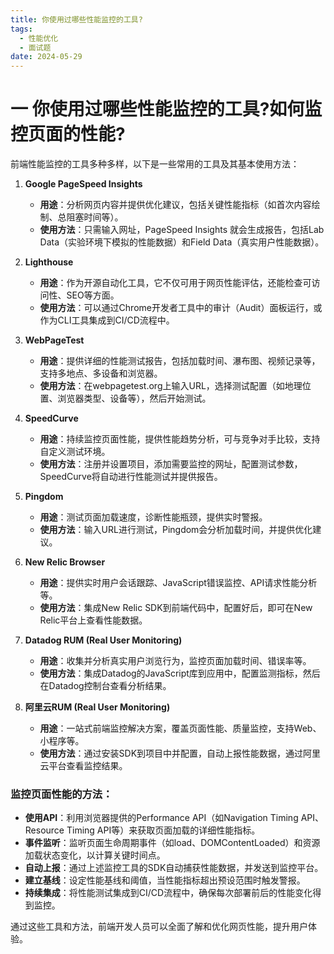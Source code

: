 ```yaml
---
title: 你使用过哪些性能监控的工具?
tags:
  - 性能优化
  - 面试题
date: 2024-05-29
---
```


# 一 你使用过哪些性能监控的工具?如何监控页面的性能?

前端性能监控的工具多种多样，以下是一些常用的工具及其基本使用方法：

1. **Google PageSpeed Insights**

   - **用途**：分析网页内容并提供优化建议，包括关键性能指标（如首次内容绘制、总阻塞时间等）。
   - **使用方法**：只需输入网址，PageSpeed Insights 就会生成报告，包括Lab Data（实验环境下模拟的性能数据）和Field Data（真实用户性能数据）。

2. **Lighthouse**

   - **用途**：作为开源自动化工具，它不仅可用于网页性能评估，还能检查可访问性、SEO等方面。
   - **使用方法**：可以通过Chrome开发者工具中的审计（Audit）面板运行，或作为CLI工具集成到CI/CD流程中。

3. **WebPageTest**

   - **用途**：提供详细的性能测试报告，包括加载时间、瀑布图、视频记录等，支持多地点、多设备和浏览器。
   - **使用方法**：在webpagetest.org上输入URL，选择测试配置（如地理位置、浏览器类型、设备等），然后开始测试。

4. **SpeedCurve**

   - **用途**：持续监控页面性能，提供性能趋势分析，可与竞争对手比较，支持自定义测试环境。
   - **使用方法**：注册并设置项目，添加需要监控的网址，配置测试参数，SpeedCurve将自动进行性能测试并提供报告。

5. **Pingdom**

   - **用途**：测试页面加载速度，诊断性能瓶颈，提供实时警报。
   - **使用方法**：输入URL进行测试，Pingdom会分析加载时间，并提供优化建议。

6. **New Relic Browser**

   - **用途**：提供实时用户会话跟踪、JavaScript错误监控、API请求性能分析等。
   - **使用方法**：集成New Relic SDK到前端代码中，配置好后，即可在New Relic平台上查看性能数据。

7. **Datadog RUM (Real User Monitoring)**

   - **用途**：收集并分析真实用户浏览行为，监控页面加载时间、错误率等。
   - **使用方法**：集成Datadog的JavaScript库到应用中，配置监测指标，然后在Datadog控制台查看分析结果。

8. **阿里云RUM (Real User Monitoring)**

   - **用途**：一站式前端监控解决方案，覆盖页面性能、质量监控，支持Web、小程序等。
   - **使用方法**：通过安装SDK到项目中并配置，自动上报性能数据，通过阿里云平台查看监控结果。

### 监控页面性能的方法：

- **使用API**：利用浏览器提供的Performance API（如Navigation Timing API、Resource Timing API等）来获取页面加载的详细性能指标。
- **事件监听**：监听页面生命周期事件（如load、DOMContentLoaded）和资源加载状态变化，以计算关键时间点。
- **自动上报**：通过上述监控工具的SDK自动捕获性能数据，并发送到监控平台。
- **建立基线**：设定性能基线和阈值，当性能指标超出预设范围时触发警报。
- **持续集成**：将性能测试集成到CI/CD流程中，确保每次部署前后的性能变化得到监控。

通过这些工具和方法，前端开发人员可以全面了解和优化网页性能，提升用户体验。
